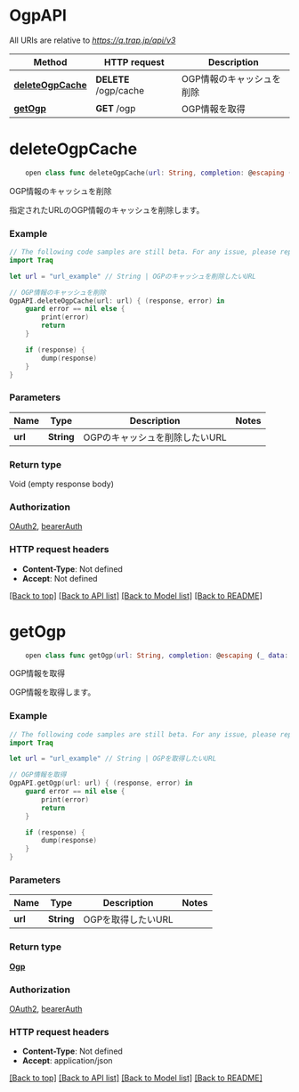 # OgpAPI

All URIs are relative to *https://q.trap.jp/api/v3*

Method | HTTP request | Description
------------- | ------------- | -------------
[**deleteOgpCache**](OgpAPI.md#deleteogpcache) | **DELETE** /ogp/cache | OGP情報のキャッシュを削除
[**getOgp**](OgpAPI.md#getogp) | **GET** /ogp | OGP情報を取得


# **deleteOgpCache**
```swift
    open class func deleteOgpCache(url: String, completion: @escaping (_ data: Void?, _ error: Error?) -> Void)
```

OGP情報のキャッシュを削除

指定されたURLのOGP情報のキャッシュを削除します。

### Example
```swift
// The following code samples are still beta. For any issue, please report via http://github.com/OpenAPITools/openapi-generator/issues/new
import Traq

let url = "url_example" // String | OGPのキャッシュを削除したいURL

// OGP情報のキャッシュを削除
OgpAPI.deleteOgpCache(url: url) { (response, error) in
    guard error == nil else {
        print(error)
        return
    }

    if (response) {
        dump(response)
    }
}
```

### Parameters

Name | Type | Description  | Notes
------------- | ------------- | ------------- | -------------
 **url** | **String** | OGPのキャッシュを削除したいURL | 

### Return type

Void (empty response body)

### Authorization

[OAuth2](../README.md#OAuth2), [bearerAuth](../README.md#bearerAuth)

### HTTP request headers

 - **Content-Type**: Not defined
 - **Accept**: Not defined

[[Back to top]](#) [[Back to API list]](../README.md#documentation-for-api-endpoints) [[Back to Model list]](../README.md#documentation-for-models) [[Back to README]](../README.md)

# **getOgp**
```swift
    open class func getOgp(url: String, completion: @escaping (_ data: Ogp?, _ error: Error?) -> Void)
```

OGP情報を取得

OGP情報を取得します。

### Example
```swift
// The following code samples are still beta. For any issue, please report via http://github.com/OpenAPITools/openapi-generator/issues/new
import Traq

let url = "url_example" // String | OGPを取得したいURL

// OGP情報を取得
OgpAPI.getOgp(url: url) { (response, error) in
    guard error == nil else {
        print(error)
        return
    }

    if (response) {
        dump(response)
    }
}
```

### Parameters

Name | Type | Description  | Notes
------------- | ------------- | ------------- | -------------
 **url** | **String** | OGPを取得したいURL | 

### Return type

[**Ogp**](Ogp.md)

### Authorization

[OAuth2](../README.md#OAuth2), [bearerAuth](../README.md#bearerAuth)

### HTTP request headers

 - **Content-Type**: Not defined
 - **Accept**: application/json

[[Back to top]](#) [[Back to API list]](../README.md#documentation-for-api-endpoints) [[Back to Model list]](../README.md#documentation-for-models) [[Back to README]](../README.md)


